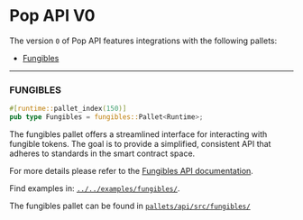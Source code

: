 # Pop API V0

The version `0` of Pop API features integrations with the following pallets:
- [Fungibles](#fungibles)


---
### FUNGIBLES
```rust
#[runtime::pallet_index(150)]
pub type Fungibles = fungibles::Pallet<Runtime>;
```
The fungibles pallet offers a streamlined interface for interacting with fungible tokens. The
goal is to provide a simplified, consistent API that adheres to standards in the smart contract
space.

For more details please refer to the [Fungibles API documentation](./fungibles/README.md).

Find examples in: [`../../examples/fungibles/`](../../examples/fungibles/).

The fungibles pallet can be found in [`pallets/api/src/fungibles/`](../../../pallets/api/src/fungibles/)
